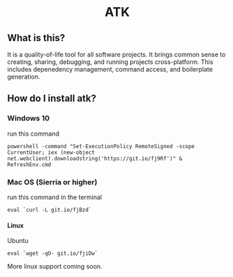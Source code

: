 <p>
    <h1 align="center">ATK</h1>
</p>

## What is this?
It is a quality-of-life tool for all software projects. It brings common sense to creating, sharing, debugging, and running projects cross-platform. This includes depenedency management, command access, and boilerplate generation.

## How do I install atk?

### Windows 10
run this command
```
powershell -command "Set-ExecutionPolicy RemoteSigned -scope CurrentUser; iex (new-object net.webclient).downloadstring('https://git.io/fj9Rf')" & RefreshEnv.cmd
```

### Mac OS (Sierria or higher)
run this command in the terminal
```
eval `curl -L git.io/fjBzd`
```

#### Linux
Ubuntu
```
eval `wget -qO- git.io/fjiDw`
```
More linux support coming soon.
